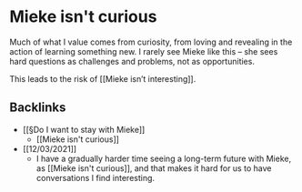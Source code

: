 # Mieke isn't curious
Much of what I value comes from curiosity, from loving and revealing in the action of learning something new. I rarely see Mieke like this – she sees hard questions as challenges and problems, not as opportunities.

This leads to the risk of [[Mieke isn’t interesting]].

## Backlinks
* [[§Do I want to stay with Mieke]]
	* [[Mieke isn't curious]]
* [[12/03/2021]]
	* I have a gradually harder time seeing a long-term future with Mieke, as [[Mieke isn't curious]], and that makes it hard for us to have conversations I find interesting.

<!-- {BearID:8B6F5EBA-3C8D-478D-B9AC-E605977F9616-30375-00001E084551481B} -->
